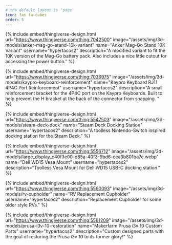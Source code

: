 ```yaml
---
# the default layout is 'page'
icon: fas fa-cubes
order: 5
---
```


{% include embed/thingiverse-design.html
   url="https://www.thingiverse.com/thing:7042500"
   image="/assets/img/3d-models/anker-mag-go-stand-10k-variant"
   name="Anker Mag-Go Stand 10K Variant"
   username="hypertacos2"
   description="A modified variant to fit the 10K version of the Mag-Go battery pack. Also includes a nice little cutout for accessing the power button." %}

{% include embed/thingiverse-design.html
   url="https://www.thingiverse.com/thing:7036975"
   image="/assets/img/3d-models/kaypro-keyboard-reinforcement"
   name="Kaypro Keyboard RJ11 4P4C Port Reinforcement"
   username="hypertacos2"
   description="A small reinforcement bracket for the 4P4C port on the Kaypro Keyboards. Built to help prevent the H bracket at the back of the connector from snapping. " %}

{% include embed/thingiverse-design.html
   url="https://www.thingiverse.com/thing:5547503"
   image="/assets/img/3d-models/steam-deck-dock"
   name="Steam Deck Docking Station"
   username="hypertacos2"
   description="A toolless Nintendo-Switch inspired docking station for the Steam Deck." %}

{% include embed/thingiverse-design.html
   url="https://www.thingiverse.com/thing:5556712"
   image="/assets/img/3d-models/large_display_c40f3e00-d85a-40f3-9bd6-cea3b801ba7e.webp"
   name="Dell WD15 Vesa Mount"
   username="hypertacos2"
   description="Toolless Vesa Mount for Dell WD15 USB-C docking station." %}

{% include embed/thingiverse-design.html
   url="https://www.thingiverse.com/thing:5560093"
   image="/assets/img/3d-models/rv-cupholder"
   name="RV Replacement Cupholder"
   username="hypertacos2"
   description="Replacement Cupholder for some older style RVs." %}

{% include embed/thingiverse-design.html
   url="https://www.thingiverse.com/thing:5561209"
   image="/assets/img/3d-models/prusa-i3v-10-restoration"
   name="Makerfarm Prusa i3v 10 Custom Parts"
   username="hypertacos2"
   description="Custom designed parts with the goal of restoring the Prusa i3v 10 to its former glory!" %}
